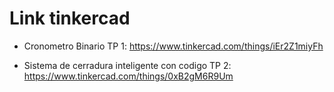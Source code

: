 
# Link tinkercad

  - Cronometro Binario TP 1: https://www.tinkercad.com/things/iEr2Z1miyFh

  - Sistema de cerradura inteligente con codigo TP 2: https://www.tinkercad.com/things/0xB2gM6R9Um
